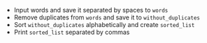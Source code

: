 * Input words and save it separated by spaces to `words`
* Remove duplicates from `words` and save it to `without_duplicates`
* Sort `without_duplicates` alphabetically and create `sorted_list`
* Print `sorted_list` separated by commas
